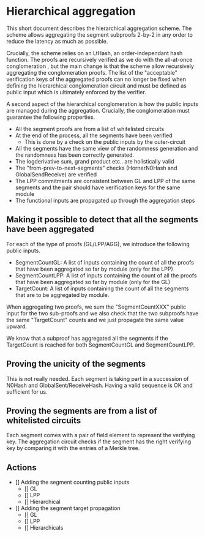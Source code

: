 # Hierarchical aggregation

This short document describes the hierarchical aggregation scheme. The scheme
allows aggregating the segment subproofs 2-by-2 in any order to reduce the 
latency as much as possible.

Crucially, the scheme relies on an LtHash, an order-independant hash function. 
The proofs are recursively verified as we do with the all-at-once conglomeration
, but the main change is that the scheme allow recursively aggregating the 
conglomeration proofs. The list of the "acceptable" verification keys of the 
aggregated proofs can no longer be fixed when defining the hierarchical 
conglomeration circuit and must be defined as public input which is ultimately
enforced by the verifier.

A second aspect of the hierarchical conglomeration is how the public inputs are
managed during the aggregation. Crucially, the conglomeration must guarantee the
following properties.

- All the segment proofs are from a list of whitelisted circuits
- At the end of the process, all the segments have been verified
    - This is done by a check on the public inputs by the outer-circuit
- All the segments have the same view of the randomness generation and the
    randomness has been correctly generated.
- The logderivative sum, grand product etc.. are holistically valid
- The "from-prev-to-next-segments" checks (HornerN0Hash and GlobalSendReceive) 
    are verified
- The LPP commitments are consistent between GL and LPP of the same segments and 
    the pair should have verification keys for the same module
- The functional inputs are propagated up through the aggregation steps


## Making it possible to detect that all the segments have been aggregated

For each of the type of proofs (GL/LPP/AGG), we introduce the following public
inputs.

- SegmentCountGL: A list of inputs containing the count of all the proofs that have been aggregated so far by module (only for the LPP)
- SegmentCountLPP: A list of inputs containing the count of all the proofs that have been aggregated so far by module (only for the GL)
- TargetCount: A list of inputs containing the count of all the segments that are to be aggregated by module.

When aggregating two proofs, we sum the "SegmentCountXXX" public input for the two sub-proofs and we also check that the two subproofs have the same "TargetCount" counts and we just propagate the same value upward.

We know that a subproof has aggregated all the segments if the TargetCount is reached for both SegmentCountGL and SegmentCountLPP.

## Proving the unicity of the segments

This is not really needed. Each segment is taking part in a succession of N0Hash
and GlobalSent/ReceiveHash. Having a valid sequence is OK and sufficient for us.

## Proving the segments are from a list of whitelisted circuits

Each segment comes with a pair of field element to represent the verifying key.
The aggregation circuit checks if the segment has the right verifying key by
comparing it with the entries of a Merkle tree.

## Actions
- [] Adding the segment counting public inputs
    - [] GL
    - [] LPP
    - [] Hierarchical
- [] Adding the segment target propagation
    - [] GL
    - [] LPP
    - [] Hierarchicals
